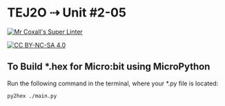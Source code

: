 # TEJ2O ⇢ Unit #2-05

[![Mr Coxall's Super Linter](https://github.com/TEJ2O-Templates/TEJ2O-Unit2-05/workflows/Mr%20Coxall's%20Super%20Linter/badge.svg)](https://github.com/TEJ2O-Templates/TEJ2O-Unit2-05/actions)

[![CC BY-NC-SA 4.0](https://img.shields.io/badge/License-CC%20BY--NC--SA%204.0-blue.svg)](./LICENSE)

## To Build *.hex for Micro:bit using MicroPython

Run the following command in the terminal, where your *.py file is located:

``` bash
py2hex ./main.py
```

